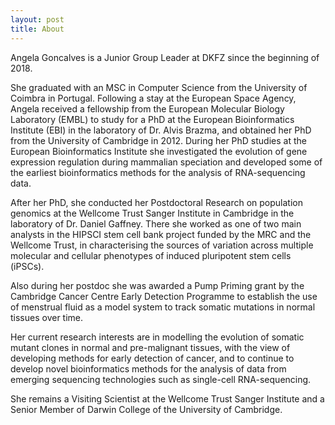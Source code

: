 ```yaml
---
layout: post
title: About
---
```

<p>Angela Goncalves is a Junior Group Leader at DKFZ since the beginning of 2018.</p> 

<p>She graduated with an MSC in Computer Science from the University of Coimbra in Portugal. Following a stay at the European Space Agency, Angela received a fellowship from the European Molecular Biology Laboratory (EMBL) to study for a PhD at the European Bioinformatics Institute (EBI) in the laboratory of Dr. Alvis Brazma, and obtained her PhD from the University of Cambridge in 2012. During her PhD studies at the European Bioinformatics Institute she investigated the evolution of gene expression regulation during mammalian speciation and developed some of the earliest bioinformatics methods for the analysis of RNA-sequencing data.</p>

<p>After her PhD, she conducted her Postdoctoral Research on population genomics at the Wellcome Trust Sanger Institute in Cambridge in the laboratory of Dr. Daniel Gaffney. There she worked as one of two main analysts in the HIPSCI stem cell bank project funded by the MRC and the Wellcome Trust, in characterising the sources of variation across multiple molecular and cellular phenotypes of induced pluripotent stem cells (iPSCs).</p> 

<p>Also during her postdoc she was awarded a Pump Priming grant by the Cambridge Cancer Centre Early Detection Programme to establish the use of menstrual fluid as a model system to track somatic mutations in normal tissues over time.</p>

<p>Her current research interests are in modelling the evolution of somatic mutant clones in normal and pre-malignant tissues, with the view of developing methods for early detection of cancer, and to continue to develop novel bioinformatics methods for the analysis of data from emerging sequencing technologies such as single-cell RNA-sequencing.</p> 

<p>She remains a Visiting Scientist at the Wellcome Trust Sanger Institute and a Senior Member of Darwin College of the University of Cambridge.</p>

